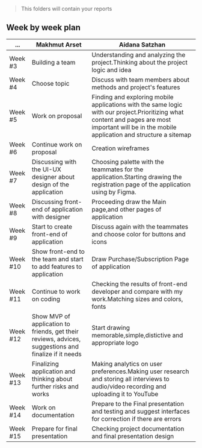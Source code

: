 > This folders will contain your reports
## Week by week plan
|...|Makhmut Arset|Aidana Satzhan|
|---|---|---|
|Week #3|Building a team|Understanding and analyzing the project.Thinking about the project logic and idea|
|Week #4|Choose topic|Discuss with team members about methods and project's features|
|Week #5|Work on proposal|Finding and exploring mobile applications with the same logic with our project.Prioritizing what content and pages are most important will be in the mobile application and structure a sitemap|
|Week #6|Continue work on proposal|Creation wireframes|
|Week #7|Discussing with the UI-UX designer about design of the application|Choosing palette with the teammates for the application.Starting drawing the registration page of the application using by Figma.|
|Week #8|Discussing front-end of application with designer|Proceeding draw the Main page,and other pages of application|
|Week #9|Start to create front-end of application|Discuss again with the teammates and choose color for buttons and icons|
|Week #10|Show front-end to the team and start to add features to application|Draw Purchase/Subscription Page of application|
|Week #11|Continue to work on coding|Checking the results of front-end developer and compare with my work.Matching sizes and colors, fonts|
|Week #12|Show MVP of application to friends, get their reviews, advices, suggestions and finalize if it needs|Start drawing memorable,simple,distictive and appropriate logo|
|Week #13|Finalizing application and thinking about further risks and works|Making analytics on user preferences.Making user research and storing all interviews to audio/video recording and uploading it to YouTube |
|Week #14|Work on documentation|Prepare to the Final presentation and testing and suggest interfaces for correction if there are  errors |
|Week #15|Prepare for final presentation|Checking project documentation and final presentation design|
